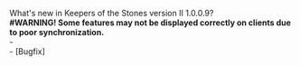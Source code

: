 What's new in Keepers of the Stones version II 1.0.0.9?<br />
**#WARNING! Some features may not be displayed correctly on clients due to poor synchronization.**
<br />- 
<br />- [Bugfix] 